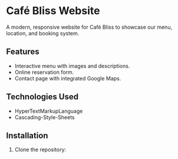 # Café Bliss Website

A modern, responsive website for Café Bliss to showcase our menu, location, and booking system.

## Features

- Interactive menu with images and descriptions.
- Online reservation form.
- Contact page with integrated Google Maps.

## Technologies Used

- HyperTextMarkupLanguage
- Cascading-Style-Sheets

## Installation

1. Clone the repository:

